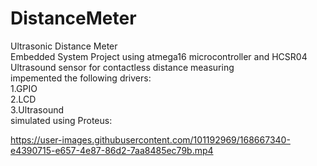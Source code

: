 # DistanceMeter
Ultrasonic Distance Meter\
Embedded System Project using atmega16 microcontroller and HCSR04 Ultrasound sensor for contactless distance measuring\
impemented the following drivers:\
1.GPIO\
2.LCD\
3.Ultrasound\
simulated using Proteus:



https://user-images.githubusercontent.com/101192969/168667340-e4390715-e657-4e87-86d2-7aa8485ec79b.mp4


